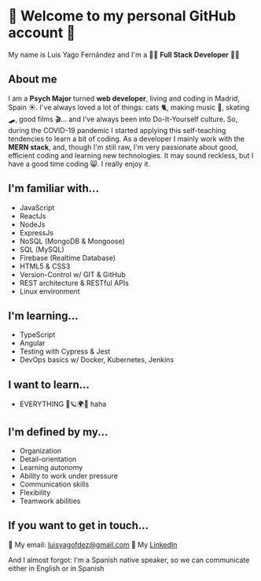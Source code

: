 # 🤗 Welcome to my personal GitHub account 🤗

My name is Luis Yago Fernández and I'm a 🐱‍💻 __Full Stack Developer__ 🐱‍💻

## About me

I am a __Psych Major__ turned __web developer__, living and coding in Madrid, Spain ☀. I've always loved a lot of things: cats 🐈, making music 🎸, skating 🛹, good films 🎬...  and I've always been into Do-It-Yourself culture. So, during the COVID-19 pandemic I started applying this self-teaching tendencies to learn a bit of coding. As a developer I mainly work with the __MERN stack__, and, though I'm still raw, I'm very passionate about good, efficient coding and learning new technologies. It may sound reckless, but I have a good time coding 😸. I really enjoy it.

## I'm familiar with...

+ JavaScript
+ ReactJs
+ NodeJs
+ ExpressJs
+ NoSQL (MongoDB & Mongoose)
+ SQL (MySQL)
+ Firebase (Realtime Database)
+ HTML5 & CSS3
+ Version-Control w/ GIT & GitHub
+ REST architecture & RESTful APIs
+ Linux environment

## I'm learning...

+ TypeScript
+ Angular
+ Testing with Cypress & Jest
+ DevOps basics w/ Docker, Kubernetes, Jenkins


## I want to learn...

+ EVERYTHING 🔮🪐🌍🌌 haha

## I'm defined by my...

+ Organization
+ Detail-orientation
+ Learning autonomy
+ Ability to work under pressure
+ Communication skills
+ Flexibility
+ Teamwork abilities

## If you want to get in touch...

📩 My email: luisyagofdez@gmail.com
🔭 My [LinkedIn](https://www.linkedin.com/in/luis-yago-fernandez/)

And I almost forgot: I'm a Spanish native speaker, so we can communicate either in English or in Spanish
